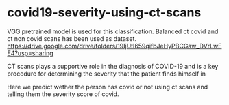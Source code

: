 # covid19-severity-using-ct-scans
VGG pretrained model is used for this classification.
Balanced ct covid and ct non covid scans has been used as dataset.
https://drive.google.com/drive/folders/19IjUtI659qifbJeHyPBCGaw_DVrLwFE4?usp=sharing 

CT scans plays a supportive role in the diagnosis of COVID-19 and is a key procedure for determining the severity that the patient finds himself in

Here we predict wether the person has covid or not using ct scans and telling them the severity score of covid.
